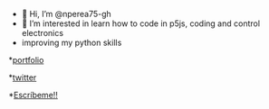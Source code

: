 - 👋 Hi, I’m @nperea75-gh
- 👀 I’m interested in learn how to code in p5js, coding  and control electronics 
- improving my python skills

*[portfolio](https://portafolio-ney.netlify.app/)

*[twitter](https://twitter.com/ney_roger)

*[Escríbeme!!](mailto:nperea75@gmail.com)
